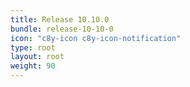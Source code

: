 ```yaml
---
title: Release 10.10.0
bundle: release-10-10-0
icon: "c8y-icon c8y-icon-notification"
type: root
layout: root
weight: 90
---
```

